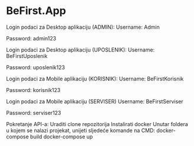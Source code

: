 # BeFirst.App
Login podaci za Desktop aplikaciju (ADMIN):
Username: Admin

Password: admin123

Login podaci za Desktop aplikaciju (UPOSLENIK):
Username: BeFirstUposlenik

Password: uposlenik123

Login podaci za Mobile aplikaciju (KORISNIK):
Username: BeFirstKorisnik

Password: korisnik123

Login podaci za Mobile aplikaciju (SERVISER)
Username: BeFirstServiser

Password: serviser123

Pokretanje API-a:
Uraditi clone repozitorija
Instalirati docker
Unutar foldera u kojem se nalazi projekat, unijeti sljedeće komande na CMD:
docker-compose build
docker-compose up

